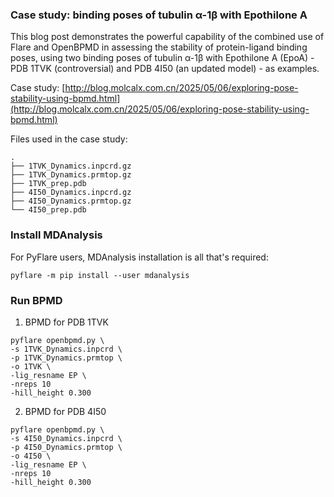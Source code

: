 ### Case study: binding poses of tubulin α-1β with Epothilone A

This blog post demonstrates the powerful capability of the combined use of Flare and OpenBPMD in assessing the stability of protein-ligand binding poses, using two binding poses of tubulin α-1β with Epothilone A (EpoA) - PDB 1TVK (controversial) and PDB 4I50 (an updated model) - as examples.

Case study: [http://blog.molcalx.com.cn/2025/05/06/exploring-pose-stability-using-bpmd.html](http://blog.molcalx.com.cn/2025/05/06/exploring-pose-stability-using-bpmd.html)

Files used in the case study:
```
.
├── 1TVK_Dynamics.inpcrd.gz
├── 1TVK_Dynamics.prmtop.gz
├── 1TVK_prep.pdb
├── 4I50_Dynamics.inpcrd.gz
├── 4I50_Dynamics.prmtop.gz
└── 4I50_prep.pdb 
```
### Install MDAnalysis
For PyFlare users, MDAnalysis installation is all that's required:
```
pyflare -m pip install --user mdanalysis
```
### Run BPMD
1. BPMD for PDB 1TVK
```
pyflare openbpmd.py \
-s 1TVK_Dynamics.inpcrd \
-p 1TVK_Dynamics.prmtop \
-o 1TVK \
-lig_resname EP \
-nreps 10
-hill_height 0.300
```
2. BPMD for PDB 4I50
```
pyflare openbpmd.py \
-s 4I50_Dynamics.inpcrd \
-p 4I50_Dynamics.prmtop \
-o 4I50 \
-lig_resname EP \
-nreps 10
-hill_height 0.300
```
